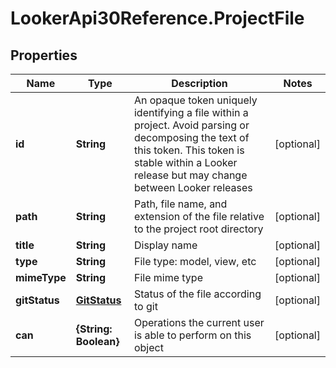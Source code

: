 # LookerApi30Reference.ProjectFile

## Properties
Name | Type | Description | Notes
------------ | ------------- | ------------- | -------------
**id** | **String** | An opaque token uniquely identifying a file within a project. Avoid parsing or decomposing the text of this token. This token is stable within a Looker release but may change between Looker releases | [optional] 
**path** | **String** | Path, file name, and extension of the file relative to the project root directory | [optional] 
**title** | **String** | Display name | [optional] 
**type** | **String** | File type: model, view, etc | [optional] 
**mimeType** | **String** | File mime type | [optional] 
**gitStatus** | [**GitStatus**](GitStatus.md) | Status of the file according to git | [optional] 
**can** | **{String: Boolean}** | Operations the current user is able to perform on this object | [optional] 


